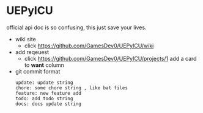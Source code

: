 # UEPyICU
official api doc is so confusing, this just save your lives.
- wiki site
  - click https://github.com/GamesDev0/UEPyICU/wiki
- add reqeuest 
  - click https://github.com/GamesDev0/UEPyICU/projects/1 add a card to **want** column
- git commit format
  ```
  update: update string
  chore: some chore string , like bat files
  feature: new feature add
  todo: add todo string
  docs: docs update string
  ```
  
 
  
